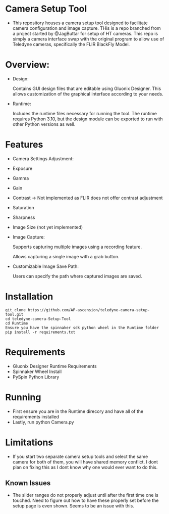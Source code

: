 # Camera Setup Tool
- This repository houses a camera setup tool designed to facilitate camera configuration and image capture. THis is a repo branched from a project started by @JagButtar for setup of HT cameras. This repo is simply a camera interface swap with the original program to allow use of Teledyne cameras, specifically the FLIR BlackFly Model.

# Overview:
- Design:

	Contains GUI design files that are editable using Gluonix Designer. This allows customization of the graphical interface according to your needs.
- Runtime:

	Includes the runtime files necessary for running the tool. The runtime requires Python 3.10, but the design module can be exported to run with other Python versions as well.

# Features
- Camera Settings Adjustment:
- Exposure
- Gamma
- Gain
- Contrast -> Not implemented as FLIR does not offer contrast adjustment
- Saturation
- Sharpness
- Image Size (not yet implemented)
- Image Capture:

	Supports capturing multiple images using a recording feature.

	Allows capturing a single image with a grab button.

- Customizable Image Save Path:

	Users can specify the path where captured images are saved.

# Installation
```
git clone https://github.com/AP-ascension/teledyne-camera-setup-tool.git
cd teledyne-camera-Setup-Tool
cd Runtime
Ensure you have the spinnaker sdk python wheel in the Runtime folder
pip install -r requirements.txt
```

# Requirements
- Gluonix Designer Runtime Requirements
- Spinnaker Wheel Install
- PySpin Python Library

# Running
- First ensure you are in the Runtime direcory and have all of the requirements installed
- Lastly, run python Camera.py

# Limitations
- If you start two separate camera setup tools and select the same camera for both of them, you will have shared memory conflict. I dont plan on fixing this as I dont know why one would ever want to do this.


## Known Issues
- The slider ranges do not properly adjust until after the first time one is touched. Need to figure out how to have these properly set before the setup page is even shown. Seems to be an issue with this.
